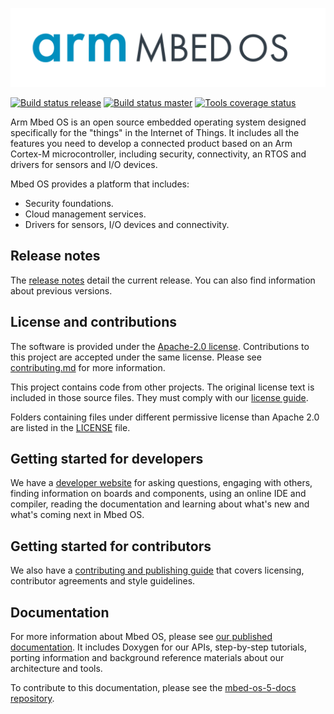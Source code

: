 [![Mbed OS][mbed-os-logo]][mbed-os-link]

[![Build status release][mbed-travis-release-svg]][mbed-travis-release] 
[![Build status master][mbed-travis-master-svg]][mbed-travis-master] 
[![Tools coverage status][mbed-coveralls-tools-svg]][mbed-coveralls-tools] 

[mbed-os-logo]: logo.png
[mbed-os-link]: https://www.mbed.com/en/platform/mbed-os/
[mbed-travis-master]: https://travis-ci.org/ARMmbed/mbed-os
[mbed-travis-master-svg]: https://travis-ci.org/ARMmbed/mbed-os.svg?branch=master
[mbed-travis-release]: https://travis-ci.org/ARMmbed/mbed-os/branches
[mbed-travis-release-svg]: https://travis-ci.org/ARMmbed/mbed-os.svg?branch=latest
[mbed-coveralls-tools]: https://coveralls.io/github/ARMmbed/mbed-os?branch=master
[mbed-coveralls-tools-svg]: https://coveralls.io/repos/github/ARMmbed/mbed-os/badge.svg?branch=master

Arm Mbed OS is an open source embedded operating system designed specifically for the "things" in the Internet of Things. It includes all the features you need to develop a connected product based on an Arm Cortex-M microcontroller, including security, connectivity, an RTOS and drivers for sensors and I/O devices.

Mbed OS provides a platform that includes:

- Security foundations.
- Cloud management services.
- Drivers for sensors, I/O devices and connectivity. 

## Release notes
The [release notes](https://os.mbed.com/releases) detail the current release. You can also find information about previous versions.

## License and contributions 

The software is provided under the [Apache-2.0 license](LICENSE-apache-2.0.txt). Contributions to this project are accepted under the same license. Please see [contributing.md](CONTRIBUTING.md) for more information.

This project contains code from other projects. The original license text is included in those source files. They must comply with our [license guide](https://os.mbed.com/docs/latest/reference/license.html).

Folders containing files under different permissive license than Apache 2.0 are listed in the [LICENSE](LICENSE) file.

## Getting started for developers
 
We have a [developer website](https://os.mbed.com) for asking questions, engaging with others, finding information on boards and components, using an online IDE and compiler, reading the documentation and learning about what's new and what's coming next in Mbed OS.

## Getting started for contributors
 
We also have a [contributing and publishing guide](https://os.mbed.com/contributing/) that covers licensing, contributor agreements and style guidelines.

## Documentation

For more information about Mbed OS, please see [our published documentation](https://os.mbed.com/docs/latest). It includes Doxygen for our APIs, step-by-step tutorials, porting information and background reference materials about our architecture and tools.

To contribute to this documentation, please see the [mbed-os-5-docs repository](https://github.com/ARMmbed/mbed-os-5-docs).

